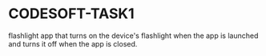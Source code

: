 # CODESOFT-TASK1
flashlight app that turns on the device's flashlight when the app is  launched and turns it off when the app is closed.
